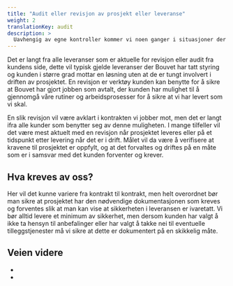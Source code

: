 ```yaml
---
title: "Audit eller revisjon av prosjekt eller leveranse"
weight: 2
translationKey: audit
description: >
  Uavhengig av egne kontroller kommer vi noen ganger i situasjoner der kunde eller mottaker ønsker å gjennomgå kvalitet og rutiner rundt det som leveres. Sikkerhet og kvalitet i en løsning krever andre tiltak enn det funksjonelle, som typisk er lettere å verifisere opp mot kundens krav.  
---
```


Det er langt fra alle leveranser som er aktuelle for revisjon eller audit fra kundens side, dette vil typisk gjelde leveranser der Bouvet har tatt styring og kunden i større grad mottar en løsning uten at de er tungt involvert i driften av prosjektet. En revisjon er verktøy kunden kan benytte for å sikre at Bouvet har gjort jobben som avtalt, der kunden har mulighet til å gjennomgå våre rutiner og arbeidsprosesser for å sikre at vi har levert som vi skal. 

En slik revisjon vil være avklart i kontrakten vi jobber mot, men det er langt ifra alle kunder som benytter seg av denne muligheten. I mange tilfeller vil det være mest aktuelt med en revisjon når prosjektet leveres eller på et tidspunkt etter levering når det er i drift. Målet vil da være å verifisere at kravene til prosjektet er oppfylt, og at det forvaltes og driftes på en måte som er i samsvar med det kunden forventer og krever.

## Hva kreves av oss? 
Her vil det kunne variere fra kontrakt til kontrakt, men helt overordnet bør man sikre at prosjektet har den nødvendige dokumentasjonen som kreves og forventes slik at man kan vise at sikkerheten i leveransen er ivaretatt. Vi bør alltid levere et minimum av sikkerhet, men dersom kunden har valgt å ikke ta hensyn til anbefalinger eller har valgt å takke nei til eventuelle tilleggstjenester må vi sikre at dette er dokumentert på en skikkelig måte.

## Veien videre
* 
* 